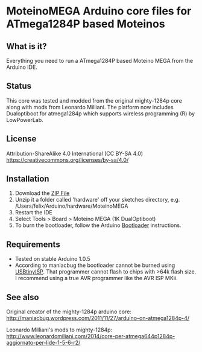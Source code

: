 # MoteinoMEGA Arduino core files for ATmega1284P based Moteinos

## What is it?
Everything you need to run a ATmega1284P based Moteino MEGA from the Arduino IDE.

## Status
This core was tested and modded from the original mighty-1284p core along with mods from Leonardo Milliani.
The platform now includes Dualoptiboot for atmega1284p which supports wireless programming (R) by LowPowerLab.

## License
Attribution-ShareAlike 4.0 International (CC BY-SA 4.0)
https://creativecommons.org/licenses/by-sa/4.0/

## Installation
1. Download the [ZIP File](https://github.com/maniacbug/mighty-1284p/zipball/master)
2. Unzip it a folder called 'hardware' off your sketches directory, e.g. /Users/felix/Arduino/hardware/MoteinoMEGA
3. Restart the IDE
4. Select Tools > Board > Moteino MEGA (1K DualOptiboot)
5. To burn the bootloader, follow the Arduino [Bootloader](http://arduino.cc/en/Hacking/Bootloader) instructions.

## Requirements

* Tested on stable Arduino 1.0.5
* According to maniacbug the bootloader cannot be burned using [USBtinyISP](http://www.ladyada.net/make/usbtinyisp/). That programmer cannot flash to chips with >64k flash size. I recommend using a true AVR programmer like the AVR ISP MKii.

## See also

Original creator of the mighty-1284p arduino core:
http://maniacbug.wordpress.com/2011/11/27/arduino-on-atmega1284p-4/

Leonardo Milliani's mods to mighty-1284p:
http://www.leonardomiliani.com/2014/core-per-atmega644p1284p-aggiornato-per-lide-1-5-6-r2/